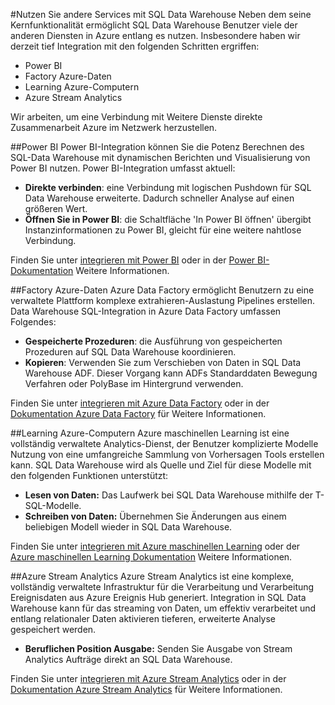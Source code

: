 <properties
   pageTitle="Integrierte Lösungen mit SQL Data Warehouse erstellen | Microsoft Azure"
   description="Tools und Partner mit Lösungen, die mit SQL Data Warehouse integriert werden soll. "
   services="sql-data-warehouse"
   documentationCenter="NA"
   authors="lodipalm"
   manager="barbkess"
   editor=""/>

<tags
   ms.service="sql-data-warehouse"
   ms.devlang="NA"
   ms.topic="article"
   ms.tgt_pltfrm="NA"
   ms.workload="data-services"
   ms.date="05/31/2016"
   ms.author="lodipalm;barbkess;sonyama"/>

#<a name="leverage-other-services-with-sql-data-warehouse"></a>Nutzen Sie andere Services mit SQL Data Warehouse
Neben dem seine Kernfunktionalität ermöglicht SQL Data Warehouse Benutzer viele der anderen Diensten in Azure entlang es nutzen.  Insbesondere haben wir derzeit tief Integration mit den folgenden Schritten ergriffen:

+ Power BI
+ Factory Azure-Daten
+ Learning Azure-Computern
+ Azure Stream Analytics

Wir arbeiten, um eine Verbindung mit Weitere Dienste direkte Zusammenarbeit Azure im Netzwerk herzustellen.

##<a name="power-bi"></a>Power BI
Power BI-Integration können Sie die Potenz Berechnen des SQL-Data Warehouse mit dynamischen Berichten und Visualisierung von Power BI nutzen. Power BI-Integration umfasst aktuell:

+ **Direkte verbinden**: eine Verbindung mit logischen Pushdown für SQL Data Warehouse erweiterte.  Dadurch schneller Analyse auf einen größeren Wert.
+ **Öffnen Sie in Power BI**: die Schaltfläche 'In Power BI öffnen' übergibt Instanzinformationen zu Power BI, gleicht für eine weitere nahtlose Verbindung.

Finden Sie unter [integrieren mit Power BI](./sql-data-warehouse-integrate-power-bi.md) oder in der [Power BI-Dokumentation](http://blogs.msdn.com/b/powerbi/archive/2015/06/24/exploring-azure-sql-data-warehouse-with-power-bi.aspx) Weitere Informationen.

##<a name="azure-data-factory"></a>Factory Azure-Daten
Azure Data Factory ermöglicht Benutzern zu eine verwaltete Plattform komplexe extrahieren-Auslastung Pipelines erstellen.  Data Warehouse SQL-Integration in Azure Data Factory umfassen Folgendes:

+ **Gespeicherte Prozeduren**: die Ausführung von gespeicherten Prozeduren auf SQL Data Warehouse koordinieren.
+ **Kopieren**: Verwenden Sie zum Verschieben von Daten in SQL Data Warehouse ADF.  Dieser Vorgang kann ADFs Standarddaten Bewegung Verfahren oder PolyBase im Hintergrund verwenden. 

Finden Sie unter [integrieren mit Azure Data Factory](./sql-data-warehouse-integrate-azure-data-factory.md) oder in der [Dokumentation Azure Data Factory](https://azure.microsoft.com/documentation/services/data-factory/) für Weitere Informationen.

##<a name="azure-machine-learning"></a>Learning Azure-Computern
Azure maschinellen Learning ist eine vollständig verwaltete Analytics-Dienst, der Benutzer komplizierte Modelle Nutzung von eine umfangreiche Sammlung von Vorhersagen Tools erstellen kann.  SQL Data Warehouse wird als Quelle und Ziel für diese Modelle mit den folgenden Funktionen unterstützt:

+ **Lesen von Daten:** Das Laufwerk bei SQL Data Warehouse mithilfe der T-SQL-Modelle.
+ **Schreiben von Daten:** Übernehmen Sie Änderungen aus einem beliebigen Modell wieder in SQL Data Warehouse.

Finden Sie unter [integrieren mit Azure maschinellen Learning](./sql-data-warehouse-integrate-azure-machine-learning.md) oder der [Azure maschinellen Learning Dokumentation](https://azure.microsoft.com/services/machine-learning/) Weitere Informationen.

##<a name="azure-stream-analytics"></a>Azure Stream Analytics
Azure Stream Analytics ist eine komplexe, vollständig verwaltete Infrastruktur für die Verarbeitung und Verarbeitung Ereignisdaten aus Azure Ereignis Hub generiert.  Integration in SQL Data Warehouse kann für das streaming von Daten, um effektiv verarbeitet und entlang relationaler Daten aktivieren tieferen, erweiterte Analyse gespeichert werden.  

+ **Beruflichen Position Ausgabe:** Senden Sie Ausgabe von Stream Analytics Aufträge direkt an SQL Data Warehouse.

Finden Sie unter [integrieren mit Azure Stream Analytics](./sql-data-warehouse-integrate-azure-stream-analytics.md) oder in der [Dokumentation Azure Stream Analytics](https://azure.microsoft.com/documentation/services/stream-analytics/) für Weitere Informationen.

<!--Image references-->

<!--Article references-->
[development overview]: sql-data-warehouse-overview-develop/

[Azure Data Factory]: sql-data-warehouse-integrate-azure-data-factory.md
[Azure Machine Learning]: sql-data-warehouse-integrate-azure-machine-learning.md
[Azure Stream Analytics]: sql-data-warehouse-integrate-azure-stream-analytics.md
[Power BI]: sql-data-warehouse-integrate-power-bi.md
[Partners]: sql-data-warehouse-partner-business-intelligence.md

<!--MSDN references-->

<!--Other Web references-->
